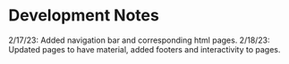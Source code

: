 # Development Notes
2/17/23: Added navigation bar and corresponding html pages.
2/18/23: Updated pages to have material, added footers and interactivity to pages.